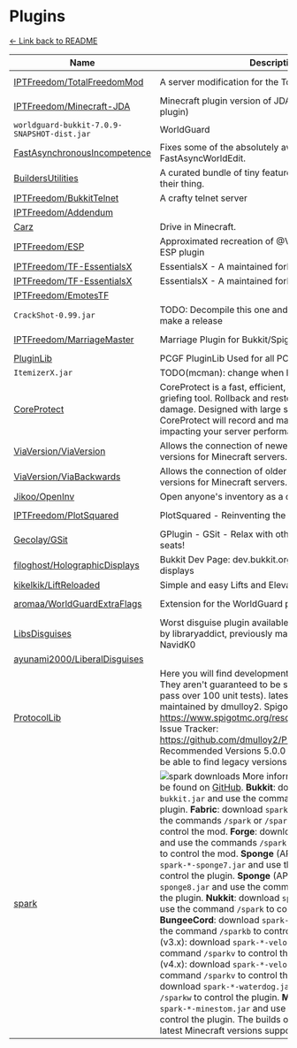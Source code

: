# Plugins

[<- Link back to README](./README.md)

<!--start:mcman-addons-->
| Name                                                                                        | Description                                                                                                                                                                                                                                                                                                                                                                                                                                                                                                                                                                                                                                                                                                                                                                                                                                                                                                                                                                                                                                                                                                                                                                                                                                                                                                                                                                                                                    | Version                                                                                                                                  |
| ------------------------------------------------------------------------------------------- | ------------------------------------------------------------------------------------------------------------------------------------------------------------------------------------------------------------------------------------------------------------------------------------------------------------------------------------------------------------------------------------------------------------------------------------------------------------------------------------------------------------------------------------------------------------------------------------------------------------------------------------------------------------------------------------------------------------------------------------------------------------------------------------------------------------------------------------------------------------------------------------------------------------------------------------------------------------------------------------------------------------------------------------------------------------------------------------------------------------------------------------------------------------------------------------------------------------------------------------------------------------------------------------------------------------------------------------------------------------------------------------------------------------------------------ | ---------------------------------------------------------------------------------------------------------------------------------------- |
| [IPTFreedom/TotalFreedomMod](https://github.com/IPTFreedom/TotalFreedomMod)                 | A server modification for the TotalFreedom server.                                                                                                                                                                                                                                                                                                                                                                                                                                                                                                                                                                                                                                                                                                                                                                                                                                                                                                                                                                                                                                                                                                                                                                                                                                                                                                                                                                             | 2022.06.08-IPT / `TotalFreedomMod`                                                                                                       |
| [IPTFreedom/Minecraft-JDA](https://github.com/IPTFreedom/Minecraft-JDA)                     | Minecraft plugin version of JDA (It's just a dependency plugin)                                                                                                                                                                                                                                                                                                                                                                                                                                                                                                                                                                                                                                                                                                                                                                                                                                                                                                                                                                                                                                                                                                                                                                                                                                                                                                                                                                | 5.0.0-beta.10-1 / `Minecraft-JDA`                                                                                                        |
| `worldguard-bukkit-7.0.9-SNAPSHOT-dist.jar`                                                 | WorldGuard                                                                                                                                                                                                                                                                                                                                                                                                                                                                                                                                                                                                                                                                                                                                                                                                                                                                                                                                                                                                                                                                                                                                                                                                                                                                                                                                                                                                                     | [URL](https://ci.enginehub.org/repository/download/bt11/22205:id/worldguard-bukkit-7.0.9-SNAPSHOT-dist.jar?branch=version/7.0.x&guest=1) |
| [FastAsynchronousIncompetence](https://ci.plex.us.org/job/FastAsynchronousIncompetence)     | Fixes some of the absolutely awful code behind FastAsyncWorldEdit.                                                                                                                                                                                                                                                                                                                                                                                                                                                                                                                                                                                                                                                                                                                                                                                                                                                                                                                                                                                                                                                                                                                                                                                                                                                                                                                                                             | latest / `first`                                                                                                                         |
| [BuildersUtilities](https://modrinth.com/mod/buildersutilities)                             | A curated bundle of tiny features that help builders do their thing.                                                                                                                                                                                                                                                                                                                                                                                                                                                                                                                                                                                                                                                                                                                                                                                                                                                                                                                                                                                                                                                                                                                                                                                                                                                                                                                                                           | usc9dcSx                                                                                                                                 |
| [IPTFreedom/BukkitTelnet](https://github.com/IPTFreedom/BukkitTelnet)                       | A crafty telnet server                                                                                                                                                                                                                                                                                                                                                                                                                                                                                                                                                                                                                                                                                                                                                                                                                                                                                                                                                                                                                                                                                                                                                                                                                                                                                                                                                                                                         | 4.9.3-IPT / `bukkittelnet`                                                                                                               |
| [IPTFreedom/Addendum](https://github.com/IPTFreedom/Addendum)                               |                                                                                                                                                                                                                                                                                                                                                                                                                                                                                                                                                                                                                                                                                                                                                                                                                                                                                                                                                                                                                                                                                                                                                                                                                                                                                                                                                                                                                                | 1.0.0 / `Addendum`                                                                                                                       |
| [Carz](https://www.spigotmc.org/resources/carz.56255)                                       | Drive in Minecraft.                                                                                                                                                                                                                                                                                                                                                                                                                                                                                                                                                                                                                                                                                                                                                                                                                                                                                                                                                                                                                                                                                                                                                                                                                                                                                                                                                                                                            |                                                                                                                                          |
| [IPTFreedom/ESP](https://github.com/IPTFreedom/ESP)                                         | Approximated recreation of @VideoGameSmash12's ESP plugin                                                                                                                                                                                                                                                                                                                                                                                                                                                                                                                                                                                                                                                                                                                                                                                                                                                                                                                                                                                                                                                                                                                                                                                                                                                                                                                                                                      | 1.1 / `ESP`                                                                                                                              |
| [IPTFreedom/TF-EssentialsX](https://github.com/IPTFreedom/TF-EssentialsX)                   | EssentialsX - A maintained fork of Essentials 2.x.                                                                                                                                                                                                                                                                                                                                                                                                                                                                                                                                                                                                                                                                                                                                                                                                                                                                                                                                                                                                                                                                                                                                                                                                                                                                                                                                                                             | 2.20.1 / `EssentialsX`                                                                                                                   |
| [IPTFreedom/TF-EssentialsX](https://github.com/IPTFreedom/TF-EssentialsX)                   | EssentialsX - A maintained fork of Essentials 2.x.                                                                                                                                                                                                                                                                                                                                                                                                                                                                                                                                                                                                                                                                                                                                                                                                                                                                                                                                                                                                                                                                                                                                                                                                                                                                                                                                                                             | 2.20.1 / `EssentialsXSpawn`                                                                                                              |
| [IPTFreedom/EmotesTF](https://github.com/IPTFreedom/EmotesTF)                               |                                                                                                                                                                                                                                                                                                                                                                                                                                                                                                                                                                                                                                                                                                                                                                                                                                                                                                                                                                                                                                                                                                                                                                                                                                                                                                                                                                                                                                | 1.1 / `emotestf`                                                                                                                         |
| `CrackShot-0.99.jar`                                                                        | TODO: Decompile this one and clean up the code & make a release                                                                                                                                                                                                                                                                                                                                                                                                                                                                                                                                                                                                                                                                                                                                                                                                                                                                                                                                                                                                                                                                                                                                                                                                                                                                                                                                                                | [URL](https://cdn.discordapp.com/attachments/1041011669872160769/1116508640480874556/CrackShot-0.99.jar)                                 |
| [IPTFreedom/MarriageMaster](https://github.com/IPTFreedom/MarriageMaster)                   | Marriage Plugin for Bukkit/Spigot                                                                                                                                                                                                                                                                                                                                                                                                                                                                                                                                                                                                                                                                                                                                                                                                                                                                                                                                                                                                                                                                                                                                                                                                                                                                                                                                                                                              | 2.7.0.2-IPT / `MarriageMaster`                                                                                                           |
| [PluginLib](https://ci.pcgamingfreaks.at/job/PluginLib)                                     | PCGF PluginLib Used for all PCGF Minecraft plugins.                                                                                                                                                                                                                                                                                                                                                                                                                                                                                                                                                                                                                                                                                                                                                                                                                                                                                                                                                                                                                                                                                                                                                                                                                                                                                                                                                                            | latest / `first`                                                                                                                         |
| `ItemizerX.jar`                                                                             | TODO(mcman): change when hangar support                                                                                                                                                                                                                                                                                                                                                                                                                                                                                                                                                                                                                                                                                                                                                                                                                                                                                                                                                                                                                                                                                                                                                                                                                                                                                                                                                                                        | [URL](https://hangarcdn.papermc.io/plugins/Telesphoreo/ItemizerX/versions/2.0/PAPER/ItemizerX.jar)                                       |
| [CoreProtect](https://modrinth.com/mod/coreprotect)                                         | CoreProtect is a fast, efficient, data logging and anti-griefing tool. Rollback and restore any amount of damage. Designed with large servers in mind, CoreProtect will record and manage data without impacting your server performance.                                                                                                                                                                                                                                                                                                                                                                                                                                                                                                                                                                                                                                                                                                                                                                                                                                                                                                                                                                                                                                                                                                                                                                                      | mvLpRWww                                                                                                                                 |
| [ViaVersion/ViaVersion](https://github.com/ViaVersion/ViaVersion)                           | Allows the connection of newer clients to older server versions for Minecraft servers.                                                                                                                                                                                                                                                                                                                                                                                                                                                                                                                                                                                                                                                                                                                                                                                                                                                                                                                                                                                                                                                                                                                                                                                                                                                                                                                                         | 4.7.0 / `ViaVersion`                                                                                                                     |
| [ViaVersion/ViaBackwards](https://github.com/ViaVersion/ViaBackwards)                       | Allows the connection of older clients to newer server versions for Minecraft servers.                                                                                                                                                                                                                                                                                                                                                                                                                                                                                                                                                                                                                                                                                                                                                                                                                                                                                                                                                                                                                                                                                                                                                                                                                                                                                                                                         | 4.7.0 / `ViaBackwards`                                                                                                                   |
| [Jikoo/OpenInv](https://github.com/Jikoo/OpenInv)                                           | Open anyone's inventory as a chest, real-time!                                                                                                                                                                                                                                                                                                                                                                                                                                                                                                                                                                                                                                                                                                                                                                                                                                                                                                                                                                                                                                                                                                                                                                                                                                                                                                                                                                                 | 4.3.1 / `OpenInv.jar`                                                                                                                    |
| [IPTFreedom/PlotSquared](https://github.com/IPTFreedom/PlotSquared)                         | PlotSquared - Reinventing the plotworld                                                                                                                                                                                                                                                                                                                                                                                                                                                                                                                                                                                                                                                                                                                                                                                                                                                                                                                                                                                                                                                                                                                                                                                                                                                                                                                                                                                        | 7.0.0-beta.3-IPT / `plotsquared-bukkit`                                                                                                  |
| [Gecolay/GSit](https://github.com/Gecolay/GSit)                                             | GPlugin - GSit - Relax with other players on nice seats!                                                                                                                                                                                                                                                                                                                                                                                                                                                                                                                                                                                                                                                                                                                                                                                                                                                                                                                                                                                                                                                                                                                                                                                                                                                                                                                                                                       | 1.4.7 / `GSit`                                                                                                                           |
| [filoghost/HolographicDisplays](https://ci.codemc.io/job/filoghost/job/HolographicDisplays) | Bukkit Dev Page: dev.bukkit.org/projects/holographic-displays                                                                                                                                                                                                                                                                                                                                                                                                                                                                                                                                                                                                                                                                                                                                                                                                                                                                                                                                                                                                                                                                                                                                                                                                                                                                                                                                                                  | latest / `first`                                                                                                                         |
| [kikelkik/LiftReloaded](https://github.com/kikelkik/LiftReloaded)                           | Simple and easy Lifts and Elevators for Bukkit                                                                                                                                                                                                                                                                                                                                                                                                                                                                                                                                                                                                                                                                                                                                                                                                                                                                                                                                                                                                                                                                                                                                                                                                                                                                                                                                                                                 | 2.4.3 / `lift-reloaded`                                                                                                                  |
| [aromaa/WorldGuardExtraFlags](https://github.com/aromaa/WorldGuardExtraFlags)               | Extension for the WorldGuard plugin.                                                                                                                                                                                                                                                                                                                                                                                                                                                                                                                                                                                                                                                                                                                                                                                                                                                                                                                                                                                                                                                                                                                                                                                                                                                                                                                                                                                           | v4.2.1 / `WorldGuardExtraFlags.jar`                                                                                                      |
| [LibsDisguises](https://ci.md-5.net/job/LibsDisguises)                                      | Worst disguise plugin available   Disguise plugin created by libraryaddict, previously maintained by byteflux and NavidK0                                                                                                                                                                                                                                                                                                                                                                                                                                                                                                                                                                                                                                                                                                                                                                                                                                                                                                                                                                                                                                                                                                                                                                                                                                                                                                      | latest / `first`                                                                                                                         |
| [ayunami2000/LiberalDisguises](https://github.com/ayunami2000/LiberalDisguises)             |                                                                                                                                                                                                                                                                                                                                                                                                                                                                                                                                                                                                                                                                                                                                                                                                                                                                                                                                                                                                                                                                                                                                                                                                                                                                                                                                                                                                                                | v1.0.0 / `liberaldisguises`                                                                                                              |
| [ProtocolLib](https://ci.dmulloy2.net/job/ProtocolLib)                                      |    Here you will find development versions of ProtocolLib. They aren't guaranteed to be stable (although they do pass over 100 unit tests). latest release.-->     Currently maintained by dmulloy2.     Spigot Resource: https://www.spigotmc.org/resources/protocollib.1997/    Issue Tracker: https://github.com/dmulloy2/ProtocolLib/issues      Recommended Versions           5.0.0 for 1.8-1.19.4      You may be able to find legacy versions in the old project                                                                                                                                                                                                                                                                                                                                                                                                                                                                                                                                                                                                                                                                                                                                                                                                                                                                                                                                                       | latest / `first`                                                                                                                         |
| [spark](https://ci.lucko.me/job/spark)                                                      | ![spark downloads](https://i.imgur.com/xF8r3Dc.png)  More information about spark can be found on [GitHub](https://github.com/lucko/spark).   **Bukkit**: download `spark-*-bukkit.jar` and use the command `/spark` to control the plugin. **Fabric**: download `spark-*-fabric.jar` and use the commands `/spark` or `/sparkc` (client-side) to control the mod. **Forge**: download `spark-*-forge.jar` and use the commands `/spark` or `/sparkc` (client-side) to control the mod. **Sponge** (API 6/7): download `spark-*-sponge7.jar` and use the command `/spark` to control the plugin. **Sponge** (API 8): download `spark-*-sponge8.jar` and use the command `/spark` to control the plugin. **Nukkit**: download `spark-*-nukkit.jar` and use the command `/spark` to control the plugin. **BungeeCord**: download `spark-*-bukkit.jar` and use the command `/sparkb` to control the plugin. **Velocity** (v3.x): download `spark-*-velocity.jar` and use the command `/sparkv` to control the plugin. **Velocity** (v4.x): download `spark-*-velocity4.jar` and use the command `/sparkv` to control the plugin. **Waterdog**: download `spark-*-waterdog.jar` and use the command `/sparkw` to control the plugin. **Minestom**: download `spark-*-minestom.jar` and use the command `/spark` to control the plugin.   The builds on this page are for the latest Minecraft versions supported by each platform. | latest / `bukkit`                                                                                                                        |
<!--end:mcman-addons-->